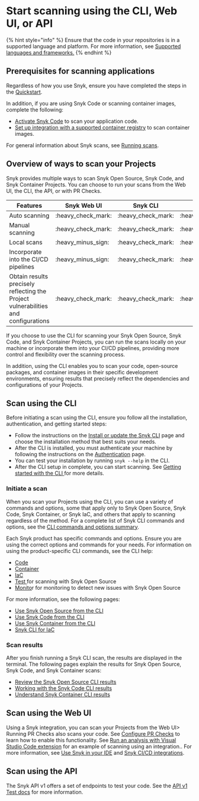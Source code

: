 # Start scanning using the CLI, Web UI, or API

{% hint style="info" %}
Ensure that the code in your repositories is in a supported language and platform. For more information, see [Supported languages and frameworks.](https://docs.snyk.io/scan-applications/supported-languages-and-frameworks/supported-languages-frameworks-and-feature-availability-overview)
{% endhint %}

## Prerequisites for scanning applications

Regardless of how you use Snyk, ensure you have completed the steps in the [Quickstart](../getting-started/quickstart/).&#x20;

In addition, if you are using Snyk Code or scanning container images, complete the following:

* [Activate Snyk Code](broken-reference) to scan your application code.
* [Set up integration with a supported container registry](../getting-started/quickstart/set-up-an-integration.md) to scan container images.

For general information about Snyk scans, see [Running scans](working-with-snyk-in-your-environment/running-scans.md).&#x20;

## Overview of ways to scan your Projects

Snyk provides multiple ways to scan Snyk Open Source, Snyk Code, and Snyk Container Projects. You can choose to run your scans from the Web UI, the CLI, the API, or with PR Checks.

| Features                                                                           | Snyk Web UI          | Snyk CLI             | Snyk API             | PR Checks            |
| ---------------------------------------------------------------------------------- | -------------------- | -------------------- | -------------------- | -------------------- |
| Auto scanning                                                                      | :heavy\_check\_mark: | :heavy\_check\_mark: | :heavy\_check\_mark: | :heavy\_check\_mark: |
| Manual scanning                                                                    | :heavy\_check\_mark: | :heavy\_check\_mark: | :heavy\_check\_mark: | :heavy\_minus\_sign: |
| Local scans                                                                        | :heavy\_minus\_sign: | :heavy\_check\_mark: | :heavy\_minus\_sign: | :heavy\_minus\_sign: |
| Incorporate into the CI/CD pipelines                                               | :heavy\_minus\_sign: | :heavy\_check\_mark: | :heavy\_minus\_sign: | :heavy\_minus\_sign: |
| Obtain results precisely reflecting the Project vulnerabilities and configurations | :heavy\_check\_mark: | :heavy\_check\_mark: | :heavy\_check\_mark: | :heavy\_check\_mark: |

If you choose to use the CLI for scanning your Snyk Open Source, Snyk Code, and Snyk Container Projects, you can run the scans locally on your machine or incorporate them into your CI/CD pipelines, providing more control and flexibility over the scanning process.&#x20;

In addition, using the CLI enables you to scan your code, open-source packages, and container images in their specific development environments, ensuring results that precisely reflect the dependencies and configurations of your Projects.

## Scan using the CLI

Before initiating a scan using the CLI, ensure you follow all the installation, authentication, and getting started steps:

* Follow the instructions on the [Install or update the Snyk CLI](../snyk-cli/install-or-update-the-snyk-cli/) page and choose the installation method that best suits your needs.&#x20;
* After the CLI is installed, you must authenticate your machine by following the instructions on the [Authentication](../snyk-cli/authenticate-the-cli-with-your-account.md) page.
* You can test your installation by running `snyk --help` in the CLI.&#x20;
* After the CLI setup in complete, you can start scanning. See [Getting started with the CLI ](../snyk-cli/getting-started-with-the-snyk-cli.md)for more details.

### Initiate a scan

When you scan your Projects using the CLI, you can use a variety of commands and options, some that apply only to Snyk Open Source, Snyk Code, Snyk Container, or Snyk IaC, and others that apply to scanning regardless of the method. For a complete list of Snyk CLI commands and options, see the [CLI commands and options summary](../snyk-cli/cli-commands-and-options-summary.md).

Each Snyk product has specific commands and options. Ensure you are using the correct options and commands for your needs. For information on using the product-specific CLI commands, see the CLI help:

* [Code](../snyk-cli/commands/code.md)
* [Container](../snyk-cli/commands/container.md)
* [IaC](../snyk-cli/commands/iac.md)
* [Test ](../snyk-cli/commands/test.md)for scanning with Snyk Open Source
* [Monito](../snyk-cli/commands/monitor.md)r for monitoring to detect new issues with Snyk Open Source

For more information, see the following pages:

* [Use Snyk Open Source from the CLI](../snyk-cli/scan-and-maintain-projects-using-the-cli/snyk-cli-for-open-source/)
* [Use Snyk Code from the CLI](../snyk-cli/scan-and-maintain-projects-using-the-cli/snyk-cli-for-snyk-code/)
* [Use Snyk Container from the CLI](../snyk-cli/scan-and-maintain-projects-using-the-cli/snyk-cli-for-snyk-container/)
* [Snyk CLI for IaC](../snyk-cli/scan-and-maintain-projects-using-the-cli/snyk-cli-for-iac/)

### Scan results

After you finish running a Snyk CLI scan, the results are displayed in the terminal. The following pages explain the results for Snyk Open Source, Snyk Code, and Snyk Container scans:

* [Review the Snyk Open Source CLI results](../snyk-cli/scan-and-maintain-projects-using-the-cli/snyk-cli-for-open-source/review-the-snyk-open-source-cli-results.md)
* [Working with the Snyk Code CLI results](../snyk-cli/scan-and-maintain-projects-using-the-cli/snyk-cli-for-snyk-code/view-snyk-code-cli-results.md)
* [Understand Snyk Container CLI results](../snyk-cli/scan-and-maintain-projects-using-the-cli/snyk-cli-for-snyk-container/understand-snyk-container-cli-results.md)

## Scan using the Web UI

Using a Snyk integration, you can scan your Projects from the Web UI> Running PR Checks also scans your code. See [Configure PR Checks](run-pr-checks/configure-pr-checks.md) to learn how to enable this functionality. See [Run an analysis with Visual Studio Code extension](../integrate-with-snyk/ide-tools/visual-studio-code-extension/run-an-analysis-with-visual-studio-code-extension.md) for an example of scanning using an integration.. For more information, see [Use Snyk in your IDE](../integrate-with-snyk/ide-tools/) and [Snyk CI/CD integrations](../integrate-with-snyk/snyk-ci-cd-integrations/).

## Scan using the API

The Snyk API v1 offers a set of endpoints to test your code. See the [API v1 Test docs](https://snyk.docs.apiary.io/#reference/test) for more information.







